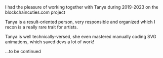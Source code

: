 I had the pleasure of working together with Tanya during 2019-2023 on the blockchaincuties.com project

Tanya is a result-oriented person, very responsible and organized which I recon is a really rare trait for artists.

Tanya is well technically-versed, she even mastered manually coding SVG animations, which saved devs a lot of work!

...to be continued

